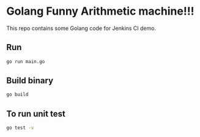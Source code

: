 # Golang Funny Arithmetic machine!!!
This repo contains some Golang code for Jenkins CI demo.

## Run
```bash
go run main.go
```

## Build binary
```bash
go build
```
## To run unit test
```bash
go test -v
```
